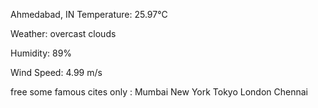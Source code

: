 Ahmedabad, IN
Temperature: 25.97°C

Weather: overcast clouds

Humidity: 89%

Wind Speed: 4.99 m/s



free
some famous cites only  :
Mumbai
New York
Tokyo
London
Chennai
